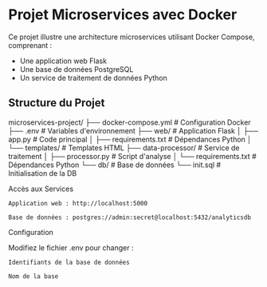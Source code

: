 # Projet Microservices avec Docker

Ce projet illustre une architecture microservices utilisant Docker Compose, comprenant :
- Une application web Flask
- Une base de données PostgreSQL
- Un service de traitement de données Python

## Structure du Projet
microservices-project/
├── docker-compose.yml # Configuration Docker
├── .env # Variables d'environnement
├── web/ # Application Flask
│ ├── app.py # Code principal
│ ├── requirements.txt # Dépendances Python
│ └── templates/ # Templates HTML
├── data-processor/ # Service de traitement
│ ├── processor.py # Script d'analyse
│ └── requirements.txt # Dépendances Python
└── db/ # Base de données
└── init.sql # Initialisation de la DB

Accès aux Services

    Application web : http://localhost:5000

    Base de données : postgres://admin:secret@localhost:5432/analyticsdb

Configuration

Modifiez le fichier .env pour changer :

    Identifiants de la base de données

    Nom de la base

